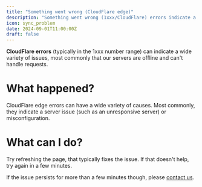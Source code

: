 ```yaml
---
title: "Something went wrong (CloudFlare edge)"
description: "Something went wrong (1xxx/CloudFlare) errors indicate a server issue."
icon: sync_problem
date: 2024-09-01T11:00:00Z
draft: false
---
```

**CloudFlare errors** (typically in the 1xxx number range) can indicate a wide variety of issues, most commonly that our servers are offline and can't handle requests.

# What happened?
CloudFlare edge errors can have a wide variety of causes. Most commonly, they indicate a server issue (such as an unresponsive server) or misconfiguration.

# What can I do?
Try refreshing the page, that typically fixes the issue. If that doesn't help, try again in a few minutes.

If the issue persists for more than a few minutes though, please <a href="https://help.static.wikitide.net/contact">contact us</a>.
